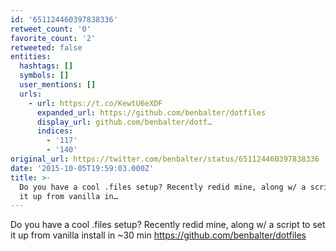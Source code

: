 ```yaml
---
id: '651124460397838336'
retweet_count: '0'
favorite_count: '2'
retweeted: false
entities:
  hashtags: []
  symbols: []
  user_mentions: []
  urls:
    - url: https://t.co/KewtU6eXDF
      expanded_url: https://github.com/benbalter/dotfiles
      display_url: github.com/benbalter/dotf…
      indices:
        - '117'
        - '140'
original_url: https://twitter.com/benbalter/status/651124460397838336
date: '2015-10-05T19:59:03.000Z'
title: >-
  Do you have a cool .files setup? Recently redid mine, along w/ a script to set
  it up from vanilla in…
---
```


Do you have a cool .files setup? Recently redid mine, along w/ a script to set it up from vanilla install in ~30 min https://github.com/benbalter/dotfiles